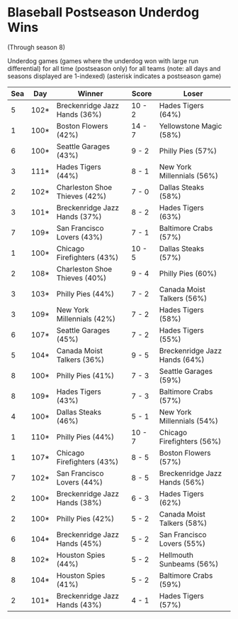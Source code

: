 # Blaseball Postseason Underdog Wins
(Through season 8)



Underdog games (games where the underdog won with large run differential) for all time (postseason only) for all teams (note: all days and seasons displayed are 1-indexed) (asterisk indicates a postseason game)


| Sea | Day | Winner | Score | Loser | 
| ------ |------ |------ |------ |------ |
| 5 | 102* | Breckenridge Jazz Hands (36%) | 10 - 2 | Hades Tigers (64%) | 
| 1 | 100* | Boston Flowers (42%) | 14 - 7 | Yellowstone Magic (58%) | 
| 6 | 100* | Seattle Garages (43%) | 9 - 2 | Philly Pies (57%) | 
| 3 | 111* | Hades Tigers (44%) | 8 - 1 | New York Millennials (56%) | 
| 2 | 102* | Charleston Shoe Thieves (42%) | 7 - 0 | Dallas Steaks (58%) | 
| 3 | 101* | Breckenridge Jazz Hands (37%) | 8 - 2 | Hades Tigers (63%) | 
| 7 | 109* | San Francisco Lovers (43%) | 7 - 1 | Baltimore Crabs (57%) | 
| 1 | 100* | Chicago Firefighters (43%) | 10 - 5 | Dallas Steaks (57%) | 
| 2 | 108* | Charleston Shoe Thieves (40%) | 9 - 4 | Philly Pies (60%) | 
| 3 | 103* | Philly Pies (44%) | 7 - 2 | Canada Moist Talkers (56%) | 
| 3 | 109* | New York Millennials (42%) | 7 - 2 | Hades Tigers (58%) | 
| 6 | 107* | Seattle Garages (45%) | 7 - 2 | Hades Tigers (55%) | 
| 5 | 104* | Canada Moist Talkers (36%) | 9 - 5 | Breckenridge Jazz Hands (64%) | 
| 8 | 100* | Philly Pies (41%) | 7 - 3 | Seattle Garages (59%) | 
| 8 | 109* | Hades Tigers (43%) | 7 - 3 | Baltimore Crabs (57%) | 
| 4 | 100* | Dallas Steaks (46%) | 5 - 1 | New York Millennials (54%) | 
| 1 | 110* | Philly Pies (44%) | 10 - 7 | Chicago Firefighters (56%) | 
| 1 | 107* | Chicago Firefighters (43%) | 8 - 5 | Boston Flowers (57%) | 
| 7 | 102* | San Francisco Lovers (44%) | 8 - 5 | Breckenridge Jazz Hands (56%) | 
| 2 | 100* | Breckenridge Jazz Hands (38%) | 6 - 3 | Hades Tigers (62%) | 
| 2 | 100* | Philly Pies (42%) | 5 - 2 | Canada Moist Talkers (58%) | 
| 6 | 104* | Breckenridge Jazz Hands (45%) | 5 - 2 | San Francisco Lovers (55%) | 
| 8 | 102* | Houston Spies (44%) | 5 - 2 | Hellmouth Sunbeams (56%) | 
| 8 | 104* | Houston Spies (41%) | 5 - 2 | Baltimore Crabs (59%) | 
| 2 | 101* | Breckenridge Jazz Hands (43%) | 4 - 1 | Hades Tigers (57%) | 


